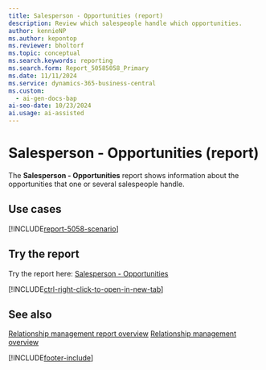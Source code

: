 ```yaml
---
title: Salesperson - Opportunities (report)
description: Review which salespeople handle which opportunities.
author: kennieNP
ms.author: kepontop
ms.reviewer: bholtorf
ms.topic: conceptual
ms.search.keywords: reporting
ms.search.form: Report_50585058_Primary
ms.date: 11/11/2024
ms.service: dynamics-365-business-central
ms.custom:
  - ai-gen-docs-bap
ai-seo-date: 10/23/2024
ai.usage: ai-assisted
---
```


# Salesperson - Opportunities (report)

The **Salesperson - Opportunities** report shows information about the opportunities that one or several salespeople handle.

## Use cases

[!INCLUDE[report-5058-scenario](../includes/report-5058-scenario-include.md)]

<!-- 

Prompt

Below is a report in an ERP system. Provide 3-4 use cases for different personas working with project management or finance for projects.

Format like this:    
  
As a <persona>, use the report to    
* use case 1  
* use case 2    

Do not capitalize the persona names. 

Do not start lines with "Use the data to"

## Report name
Salesperson - Opportunities

## Report description

### What the report does

### Use cases

Please include your data sources and URLs

-->

## Try the report

Try the report here: [Salesperson - Opportunities](https://businesscentral.dynamics.com?report=5058)

[!INCLUDE[ctrl-right-click-to-open-in-new-tab](../includes/ctrl-right-click-to-open-in-new-tab.md)]

## See also

[Relationship management report overview](../marketing-reports.md)
[Relationship management overview](../marketing-relationship-management.md)

[!INCLUDE[footer-include](../includes/footer-banner.md)]